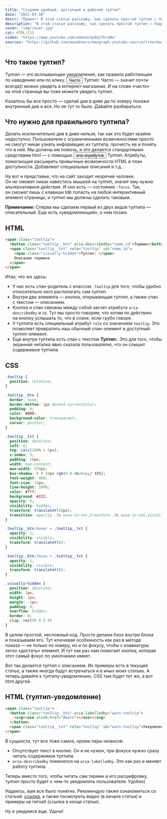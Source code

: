 ```yaml
---
title: "Создаем удобный, доступный и рабочий тултип"
date: "2021-03-10"
descr: "Привет! В этой статье расскажу, как сделать простой тултип с поддержкой доступности на HTML и CSS. Поехали!"
description: "В этой статье расскажу, как сделать простой тултип с поддержкой доступности на HTML и CSS"
cover: "img/cover.jpg"
cat: HTML/CSS
video: "https://www.youtube.com/embed/hp9djTkraMo"
sources: "https://github.com/maxdenaro/maxgraph-youtube-source/tree/master/%D0%A1%D0%BE%D0%B7%D0%B4%D0%B0%D0%B5%D0%BC%20%D1%83%D0%B4%D0%BE%D0%B1%D0%BD%D1%8B%D0%B9%2C%20%D0%B4%D0%BE%D1%81%D1%82%D1%83%D0%BF%D0%BD%D1%8B%D0%B9%20%D0%B8%20%D1%80%D0%B0%D0%B1%D0%BE%D1%87%D0%B8%D0%B9%20%D1%82%D1%83%D0%BB%D1%82%D0%B8%D0%BF"
---
```


## Что такое тултип?

Тултип&nbsp;&mdash; это всплывающее уведомление, как правило работающее по&nbsp;наведению или по&nbsp;клику.
<span class="tooltip">
  <button class="tooltip__btn" aria-describedby="one">Часто</button>
  <span class="tooltip__txt" role="tooltip" id="one">
    <span class="visually-hidden">Тултип: </span>
    Часто&nbsp;&mdash; значит почти всегда))
  </span>
</span> можно увидеть в&nbsp;интернет-магазинах.
И&nbsp;на&nbsp;слове &laquo;часто&raquo; на&nbsp;этой странице вы&nbsp;тоже можете увидеть тултип.

Казалось&nbsp;бы все просто&nbsp;&mdash; сделай див в&nbsp;диве да&nbsp;по&nbsp;ховеру покажи внутренний див и&nbsp;все. Но&nbsp;не&nbsp;тут то&nbsp;было. Давайте разбираться.

## Что нужно для правильного тултипа?

Делать исключительно див в&nbsp;диве нельзя, так как это будет крайне недоступно. Пользователи с&nbsp;ограниченными возможностями просто не&nbsp;смогут никак узнать информацию из&nbsp;тултипа, прочесть ее&nbsp;и&nbsp;понять что в&nbsp;ней. Мы&nbsp;должны им&nbsp;помочь, и&nbsp;это делается стандартными средствами html&nbsp;&mdash; с&nbsp;помощью
<span class="tooltip">
  <button class="tooltip__btn" aria-describedby="two">aria-атрибутов</button>
  <span class="tooltip__txt" role="tooltip" id="two">
    <span class="visually-hidden">Тултип: </span>
    Атрибуты, помогающие расширить привычные возможности HTML&nbsp;в план доступности. Добавляют специальные описания и&nbsp;т.д.
  </span>
</span>.

Ну&nbsp;вот и&nbsp;представье, что на&nbsp;сайт заходит незрячий человек. Он&nbsp;не&nbsp;сможет никак навестись мышкой на&nbsp;тултип, значит ему нужно альтернативное действие. И&nbsp;оно есть&nbsp;&mdash; состояние `:focus`. Так, он&nbsp;сможет лишь с&nbsp;клавиши _tab_ попасть на&nbsp;любой интерактивный элемент страницы, и&nbsp;тултип мы&nbsp;должны сделать таковым.

<div class="note">
  <p>
    <strong>Примечание:</strong>
    Сперва мы&nbsp;сделаем первый из&nbsp;двух видов тултипа&nbsp;&mdash; описательный. Еще есть &laquo;уведомляющий&raquo;, о&nbsp;нем позже.
  </p>
</div>

## HTML

``` html
<span class="tooltip">
  <button class="tooltip__btn" aria-describedby="some_id">Термин</button>
  <span class="tooltip__txt" role="tooltip" id="some_id">
    <span class="visually-hidden">Тултип: </span>
    Описание термина
  </span>
</span>
```

Итак, что&nbsp;же здесь:
* У&nbsp;нас есть спан-родитель с&nbsp;классом `.tooltip` для того, чтобы удобно относительно него располагать сам тултип.
* Внутри два элемента&nbsp;&mdash; кнопка, открывающая тултип, а&nbsp;также спан с&nbsp;текстом&nbsp;&mdash; описанием.
* Кнопка и&nbsp;спан связаны между собой засчет атрибута `aria-describedby` и `id`. Тут мы&nbsp;просто говорим, что хотим по&nbsp;действию на&nbsp;кнопку услышать&nbsp;то, что в&nbsp;спане, если грубо говоря.
* У&nbsp;тултипа есть специальный атрибут `role` со&nbsp;значением `tooltip`. Это позволяет превратить наш обычный спан-элемент в&nbsp;доступный тултип-элемент.
* Еще внутри тултипа есть спан с&nbsp;текстом __Тултип:__. Это для того, чтобы экранная читалка явно сказала пользователю, что он&nbsp;слышит содержимое тултипа.

## CSS

``` css
.tooltip {
  position: relative;
}

.tooltip__btn {
  border: none;
  border-bottom: 1px dashed currentColor;
  padding: 0;
  color: #000;
  background-color: transparent;
  cursor: pointer;
}

.tooltip__txt {
  position: absolute;
  left: 0;
  top: calc(100% + 5px);
  z-index: 3;
  padding: 20px;
  width: max-content;
  max-width: 370px;
  box-shadow: 0 0 29px rgb(0 0 0&nbsp;/ 32%);
  font-weight: 400;
  font-size: 14px;
  line-height: 200%;
  color: #fff;
  background: #222;
  opacity: 0;
  visibility: hidden;
  transform: translateY(10px);
  transition: opacity .3s ease-in-out,transform .3s ease-in-out,visibility .3s ease-in-out;
}

.tooltip__btn:hover + .tooltip__txt {
  opacity: 1;
  visibility: visible;
  transform: translateY(0);
}

.tooltip__btn:focus + .tooltip__txt {
  opacity: 1;
  visibility: visible;
  transform: translateY(0);
}

.visually-hidden {
  position: absolute;
  width: 1px;
  height: 1px;
  margin: -1px;
  padding: 0;
  overflow: hidden;
  border: 0;
  clip: rect(0 0 0 0)
}
```

В&nbsp;целом простой, несложный код. Просто делаем блок внутри блока и&nbsp;показываем его. Тут ключевая особенность как раз в&nbsp;методе показа&nbsp;&mdash; не&nbsp;только по&nbsp;ховеру, но&nbsp;и&nbsp;по&nbsp;фокусу, чтобы с&nbsp;клавиатуры легко &laquo;достать&raquo; элемент. И&nbsp;тут как раз нам помогает кнопка, которая этот самый фокус по&nbsp;умолчанию имеет.

Вот так делается тултип с описанием. Их примеры есть в текущей статье, а также иногда будут встречаться и в иных моих статьях.
А теперь давайте к тултипу-уведомлению. CSS там будет тот же, а вот html другой.

## HTML (тултип-уведомление)

``` html
<span class="tooltip">
  <button class="tooltip__btn" aria-labelledby="warn-tooltip">
    <svg><use xlink:href="#warn"></use></svg>
  </button>
  <span class="tooltip__txt" role="tooltip" id="warn-tooltip">Уведомление!</span>
</span>
```

В сущности, тут все тоже самое, кроме пары нюансов:
* Отсутствует текст в кнопке. Он и не нужен, при фокусе нужно сразу читать содержимое тултипа.
* `aria-describedby` поменялся на `aria-labelledby`. Это как раз и меняет работу тултипа.

Теперь вместо того, чтобы читать сам термин и его расшифровку, тултип просто будет о чем-то уведомлять пользователя. Удобно)

Надеюсь, вам все было понятно. Рекомендую также ознакомиться со статьей: <a href="https://inclusive-components.design/tooltips-toggletips/" target="_blank">ссылка</a>, а также посмотреть видео (в начале статьи) и примеры на гитхаб (ссылка в конце статьи).

Ну и увидимся еще. Удачи!
